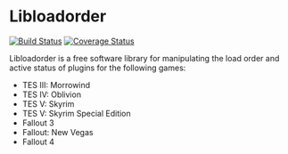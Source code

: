# Libloadorder

[![Build Status](https://travis-ci.org/WrinklyNinja/libloadorder.svg?branch=master)](https://travis-ci.org/WrinklyNinja/libloadorder)
[![Coverage Status](https://coveralls.io/repos/github/WrinklyNinja/libloadorder/badge.svg?branch=master)](https://coveralls.io/github/WrinklyNinja/libloadorder?branch=master)

Libloadorder is a free software library for manipulating the load order and active status of plugins for the following games:

* TES III: Morrowind
* TES IV: Oblivion
* TES V: Skyrim
* TES V: Skyrim Special Edition
* Fallout 3
* Fallout: New Vegas
* Fallout 4
